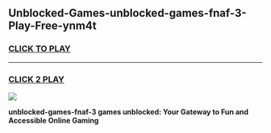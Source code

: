 
## Unblocked-Games-unblocked-games-fnaf-3-Play-Free-ynm4t
<h3>
<a href="https://premium76.site?title=unblocked-games-fnaf-3&ref=23A">CLICK TO PLAY</a></h3>
<hr>

<h3>
<a href="https://premium76.site?title=unblocked-games-fnaf-3&ref=23A">CLICK 2 PLAY</a>
  
</h3>

<a href="https://premium76.site?title=unblocked-games-fnaf-3&ref=23A"><img src="https://clearcache.store/games.png"></a>


**unblocked-games-fnaf-3 games unblocked: Your Gateway to Fun and Accessible Online Gaming**
